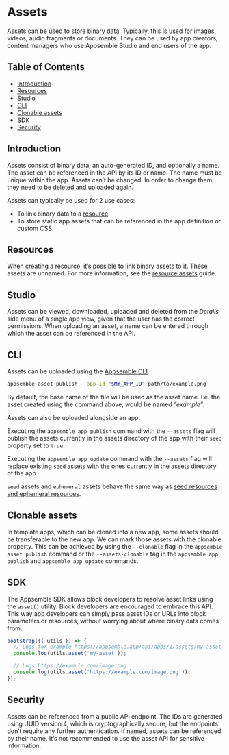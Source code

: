 # Assets

Assets can be used to store binary data. Typically, this is used for images, videos, audio fragments
or documents. They can be used by app creators, content managers who use Appsemble Studio and end
users of the app.

## Table of Contents

- [Introduction](#introduction)
- [Resources](#resources)
- [Studio](#studio)
- [CLI](#cli)
- [Clonable assets](#clonable-assets)
- [SDK](#sdk)
- [Security](#security)

## Introduction

Assets consist of binary data, an auto-generated ID, and optionally a name. The asset can be
referenced in the API by its ID or name. The name must be unique within the app. Assets can’t be
changed. In order to change them, they need to be deleted and uploaded again.

Assets can typically be used for 2 use cases:

- To link binary data to a [resource](resources.md).
- To store static app assets that can be referenced in the app definition or custom CSS.

## Resources

When creating a resource, it’s possible to link binary assets to it. These assets are unnamed. For
more information, see the [resource assets](resources.md#assets) guide.

## Studio

Assets can be viewed, downloaded, uploaded and deleted from the _Details_ side menu of a single app
view, given that the user has the correct permissions. When uploading an asset, a name can be
entered through which the asset can be referenced in the API.

## CLI

Assets can be uploaded using the [Appsemble CLI](../packages/cli.md#assets).

```sh
appsemble asset publish --app-id "$MY_APP_ID" path/to/example.png
```

By default, the base name of the file will be used as the asset name. I.e. the asset created using
the command above, would be named _“example”_.

Assets can also be uploaded alongside an app.

Executing the `appsemble app publish` command with the `--assets` flag will publish the assets
currently in the assets directory of the app with their `seed` property set to `true`.

Executing the `appsemble app update` command with the `--assets` flag will replace existing `seed`
assets with the ones currently in the assets directory of the app.

`seed` assets and `ephemeral` assets behave the same way as
[seed resources and ephemeral resources](../guides/sharing-resources.md).

## Clonable assets

In template apps, which can be cloned into a new app, some assets should be transferable to the new
app. We can mark those assets with the clonable property. This can be achieved by using the
`--clonable` flag in the `appsemble asset publish` command or the `--assets-clonable` tag in the
`appsemble app publish` and `appsemble app update` commands.

## SDK

The Appsemble SDK allows block developers to resolve asset links using the `asset()` utility. Block
developers are encouraged to embrace this API. This way app developers can simply pass asset IDs or
URLs into block parameters or resources, without worrying about where binary data comes from.

```ts
bootstrap(({ utils }) => {
  // Logs for example https://appsemble.app/api/apps/1/assets/my-asset
  console.log(utils.asset('my-asset'));

  // Logs https://example.com/image.png
  console.log(utils.asset('https://example.com/image.png'));
});
```

## Security

Assets can be referenced from a public API endpoint. The IDs are generated using UUID version 4,
which is cryptographically secure, but the endpoints don’t require any further authentication. If
named, assets can be referenced by their name. It’s not recommended to use the asset API for
sensitive information.

